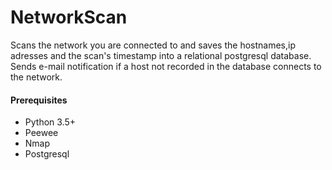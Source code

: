 # NetworkScan

Scans the network you are connected to and saves the hostnames,ip adresses
and the scan's timestamp into a relational postgresql database.
Sends e-mail notification if a host not recorded in the database connects to the
network.

#### Prerequisites
* Python 3.5+
* Peewee
* Nmap
* Postgresql
